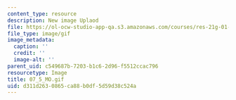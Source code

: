 ```yaml
---
content_type: resource
description: New image Uplaod
file: https://ol-ocw-studio-app-qa.s3.amazonaws.com/courses/res-21g-01-kana-spring-2010/d311d2630865ca88b0df5d59d38c524a_07_5_MO.gif
file_type: image/gif
image_metadata:
  caption: ''
  credit: ''
  image-alt: ''
parent_uid: c549687b-7203-b1c6-2d96-f5512ccac796
resourcetype: Image
title: 07_5_MO.gif
uid: d311d263-0865-ca88-b0df-5d59d38c524a
---
```

